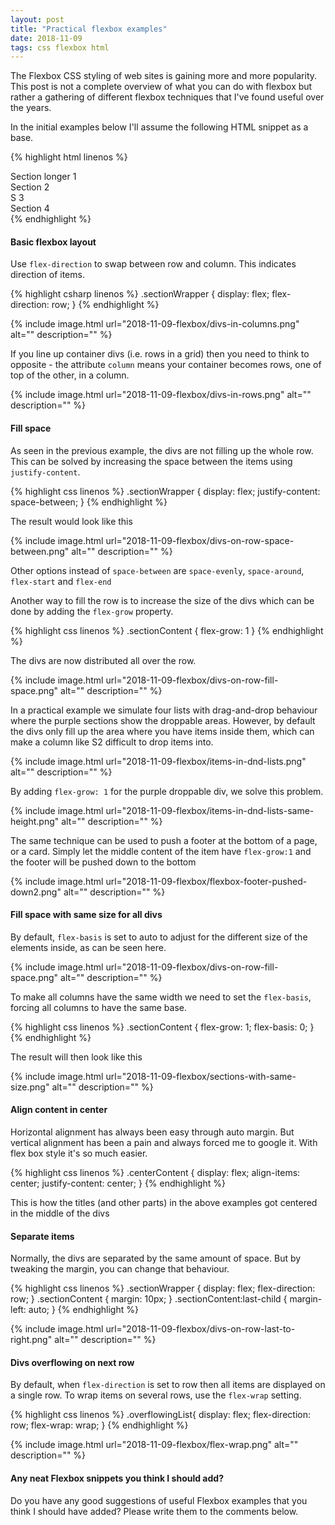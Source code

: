 ```yaml
---
layout: post
title: "Practical flexbox examples"
date: 2018-11-09
tags: css flexbox html
---
```


<p class="intro"><span class="dropcap">T</span>he Flexbox CSS styling of web sites is gaining more and more popularity. This post is not a complete overview of what you can do with flexbox but rather a gathering of different flexbox techniques that I've found useful over the years.</p>

In the initial examples below I'll assume the following HTML snippet as a base.

{% highlight html linenos %}
<div class="sectionWrapper">
    <div class="sectionContent">Section longer 1</div>
    <div class="sectionContent">Section 2</div>
    <div class="sectionContent">S 3</div>
    <div class="sectionContent">Section 4</div>
</div>
{% endhighlight %}

#### Basic flexbox layout

Use `flex-direction` to swap between row and column. This indicates direction of items.

{% highlight csharp linenos %}
.sectionWrapper {
    display: flex;
    flex-direction: row;
}
{% endhighlight %}

{%
  include image.html
  url="2018-11-09-flexbox/divs-in-columns.png"
  alt=""
  description=""
%}

If you line up container divs (i.e. rows in a grid) then you need to think to opposite - the attribute `column` means your container becomes rows, one of top of the other, in a column.

{%
  include image.html
  url="2018-11-09-flexbox/divs-in-rows.png"
  alt=""
  description=""
%}

#### Fill space

As seen in the previous example, the divs are not filling up the whole row. This can be solved by increasing the space between the items using `justify-content`.

{% highlight css linenos %}
.sectionWrapper {
    display: flex;
    justify-content: space-between;
}
{% endhighlight %}

The result would look like this

{%
  include image.html
  url="2018-11-09-flexbox/divs-on-row-space-between.png"
  alt=""
  description=""
%}

Other options instead of `space-between` are `space-evenly`, `space-around`, `flex-start` and `flex-end`

Another way to fill the row is to increase the size of the divs which can be done by adding the `flex-grow` property.

{% highlight css linenos %}
.sectionContent {
    flex-grow: 1
}
{% endhighlight %}

The divs are now distributed all over the row.

{%
  include image.html
  url="2018-11-09-flexbox/divs-on-row-fill-space.png"
  alt=""
  description=""
%}

In a practical example we simulate four lists with drag-and-drop behaviour where the purple sections show the droppable areas. However, by default the divs only fill up the area where you have items inside them, which can make a column like S2 difficult to drop items into.

{%
  include image.html
  url="2018-11-09-flexbox/items-in-dnd-lists.png"
  alt=""
  description=""
%}

By adding `flex-grow: 1` for the purple droppable div, we solve this problem.

{%
  include image.html
  url="2018-11-09-flexbox/items-in-dnd-lists-same-height.png"
  alt=""
  description=""
%}

The same technique can be used to push a footer at the bottom of a page, or a card. Simply let the middle content of the item have `flex-grow:1` and the footer will be pushed down to the bottom

{%
  include image.html
  url="2018-11-09-flexbox/flexbox-footer-pushed-down2.png"
  alt=""
  description=""
%}

#### Fill space with same size for all divs

By default, `flex-basis` is set to auto to adjust for the different size of the elements inside, as can be seen here. 

{%
  include image.html
  url="2018-11-09-flexbox/divs-on-row-fill-space.png"
  alt=""
  description=""
%}

To make all columns have the same width we need to set the `flex-basis`, forcing all columns to have the same base.

{% highlight css linenos %}
.sectionContent {
    flex-grow: 1;
    flex-basis: 0;
}
{% endhighlight %}

The result will then look like this

{%
  include image.html
  url="2018-11-09-flexbox/sections-with-same-size.png"
  alt=""
  description=""
%}

#### Align content in center

Horizontal alignment has always been easy through auto margin. But vertical alignment has been a pain and always forced me to google it. With flex box style it's so much easier.

{% highlight css linenos %}
.centerContent {
    display: flex;
    align-items: center;
    justify-content: center;
}
{% endhighlight %}

This is how the titles (and other parts) in the above examples got centered in the middle of the divs

#### Separate items

Normally, the divs are separated by the same amount of space. But by tweaking the margin, you can change that behaviour.

{% highlight css linenos %}
.sectionWrapper {
    display: flex;
    flex-direction: row;
}
.sectionContent {
    margin: 10px;
}
.sectionContent:last-child {
    margin-left: auto;
}
{% endhighlight %}

{%
  include image.html
  url="2018-11-09-flexbox/divs-on-row-last-to-right.png"
  alt=""
  description=""
%}

#### Divs overflowing on next row

By default, when `flex-direction` is set to row then all items are displayed on a single row. To wrap items on several rows, use the `flex-wrap` setting.

{% highlight css linenos %}
.overflowingList{
    display: flex;
    flex-direction: row;
    flex-wrap: wrap;
}
{% endhighlight %}

{%
  include image.html
  url="2018-11-09-flexbox/flex-wrap.png"
  alt=""
  description=""
%}

#### Any neat Flexbox snippets you think I should add?
Do you have any good suggestions of useful Flexbox examples that you think I should have added? Please write them to the comments below.